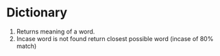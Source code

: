 # Dictionary
1) Returns meaning of a word.
2) Incase word is not found return closest possible word (incase of 80% match)
